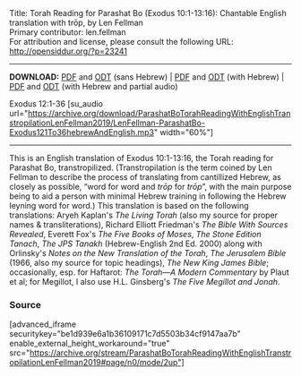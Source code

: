 <html>
<head></head>
<body>
Title: Torah Reading for Parashat Bo (Exodus 10:1-13:16): Chantable English translation with trōp, by Len Fellman<br />
Primary contributor: len.fellman<br />
For attribution and license, please consult the following URL: <a href="http://opensiddur.org/?p=23241">http://opensiddur.org/?p=23241</a>
<p />
<hr />

<style type="text/css" media="all">.printfriendly {display: none!important;}</style>

<strong>DOWNLOAD:</strong> <a href="https://archive.org/download/ParashatBoTorahReadingWithEnglishTranstropilationLenFellman2019/ParashatBoTorahReadingexodus10v1-13v16InEnglishTranstropilationlenFellman2019-EnglishOnly.pdf">PDF</a> and <a href="https://archive.org/download/ParashatBoTorahReadingWithEnglishTranstropilationLenFellman2019/ParashatBoTorahReadingexodus10v1-13v16InEnglishTranstropilationlenFellman2019-EnglishOnly.odt">ODT</a> (sans Hebrew) | <a href="https://archive.org/download/ParashatBoTorahReadingWithEnglishTranstropilationLenFellman2019/Parashat%20Bo%20Torah%20Reading%20%28Exodus%2010v1-13v16%29%20in%20English%20transtropilation%20%28Len%20Fellman%202019%29.pdf">PDF</a> and <a href="https://archive.org/download/ParashatBoTorahReadingWithEnglishTranstropilationLenFellman2019/ParashatBoTorahReadingexodus10v1-13v16InEnglishTranstropilationlenFellman2019.odt">ODT</a> (with Hebrew) | <a href="https://archive.org/download/ParashatBoTorahReadingWithEnglishTranstropilationLenFellman2019/ParashatBoTorahReadingexodus10v1-13v16InEnglishTranstropilationWithPartialAudiolenFellman2019.pdf">PDF</a> and <a href="https://archive.org/download/ParashatBoTorahReadingWithEnglishTranstropilationLenFellman2019/ParashatBoTorahReadingexodus10v1-13v16InEnglishTranstropilationWithPartialAudiolenFellman2019.odt">ODT</a> (with Hebrew and partial audio)

Exodus 12:1-36 [su_audio url="https://archive.org/download/ParashatBoTorahReadingWithEnglishTranstropilationLenFellman2019/LenFellman-ParashatBo-Exodus121To36hebrewAndEnglish.mp3" width="60%"]

<hr />

This is an English translation of Exodus 10:1-13:16, the Torah reading for Parashat Bo, transtropilized. (Transtropilation is the term coined by Len Fellman to describe the process of translating from cantillized Hebrew, as closely as possible, “word for word and <em>trōp</em> for <em>trōp</em>”, with the main purpose being to aid a person with minimal Hebrew training in following the Hebrew leyning word for word.) This translation is based on the following translations: Aryeh Kaplan's <em>The Living Torah</em> (also my source for proper names & transliterations), Richard Elliott Friedman's <em>The Bible With Sources Revealed</em>, Everett Fox's <em>The Five Books of Moses</em>, <em>The Stone Edition Tanach</em>, <em>The JPS Tanakh</em> (Hebrew-English 2nd Ed. 2000) along with Orlinsky's <em>Notes on the New Translation of the Torah</em>, <em>The Jerusalem Bible</em> (1966, also my source for topic headings), <em>The New King James Bible</em>; occasionally, esp. for Haftarot: <em>The Torah—A Modern Commentary</em> by Plaut et al; for Megillot, I also use H.L. Ginsberg's <em>The Five Megillot and Jonah</em>.

<h3>Source</h3>

[advanced_iframe securitykey="be1d939e6a1b36109171c7d5503b34cf9147aa7b" enable_external_height_workaround="true" src="https://archive.org/stream/ParashatBoTorahReadingWithEnglishTranstropilationLenFellman2019#page/n0/mode/2up"]
</body>
</html>